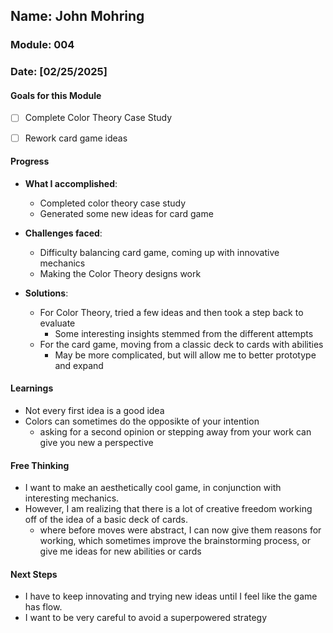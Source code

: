 <!-- Markdown Docs: https://docs.github.com/en/get-started/writing-on-github/getting-started-with-writing-and-formatting-on-github/basic-writing-and-formatting-syntax -->
## Name: John Mohring
### Module: 004

<!-- Repeat the below as needed-->
### Date: [02/25/2025]

#### Goals for this Module

- [ ] Complete Color Theory Case Study
- [ ] Rework card game ideas


#### Progress
- **What I accomplished**:
  - Completed color theory case study
  - Generated some new ideas for card game
  
- **Challenges faced**:
  - Difficulty balancing card game, coming up with innovative mechanics
  - Making the Color Theory designs work
  
- **Solutions**:
  - For Color Theory, tried a few ideas and then took a step back to evaluate
    - Some interesting insights stemmed from the different attempts
  - For the card game, moving from a classic deck to cards with abilities
    - May be more complicated, but will allow me to better prototype and expand 

#### Learnings
- Not every first idea is a good idea
- Colors can sometimes do the opposikte of your intention
  - asking for a second opinion or stepping away from your work can give you new a perspective
#### Free Thinking
- I want to make an aesthetically cool game, in conjunction with interesting mechanics.
- However, I am realizing that there is a lot of creative freedom working off of the idea of a basic deck of cards.
  - where before moves were abstract, I can now give them reasons for working, which sometimes improve the brainstorming process, or give me ideas for new abilities or cards

#### Next Steps
- I have to keep innovating and trying new ideas until I feel like the game has flow.
- I want to be very careful to avoid a superpowered strategy
